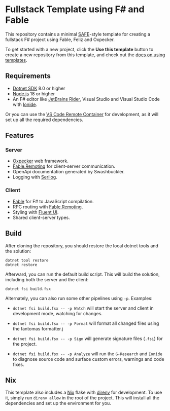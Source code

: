 # Fullstack Template using F# and Fable

This repository contains a minimal [SAFE](https://safe-stack.github.io/docs/intro/)-style template for creating a fullstack F# project using Fable, Feliz and Oxpecker.

To get started with a new project, click the **Use this template** button to create a new repository from this template, and check out the [docs on using templates](https://docs.github.com/en/github/creating-cloning-and-archiving-repositories/creating-a-repository-from-a-template).

## Requirements

* [Dotnet SDK](https://www.microsoft.com/net/download/core) 8.0 or higher
* [Node.js](https://nodejs.org) 18 or higher
* An F# editor like [JetBrains Rider](https://www.jetbrains.com/rider/), Visual Studio and Visual Studio Code with [Ionide](http://ionide.io/).

Or you can use the [VS Code Remote Container](https://code.visualstudio.com/docs/remote/containers?WT.mc_id=dotnet-33392-aapowell) for development, as it will set up all the required dependencies.

## Features

### Server

* [Oxpecker](https://github.com/Lanayx/Oxpecker/tree/develop) web framework.
* [Fable.Remoting](https://zaid-ajaj.github.io/Fable.Remoting/#/server-setup/saturn) for client-server communication.
* OpenApi documentation generated by Swashbuckler.
* Logging with [Serilog](https://serilog.net/).

### Client

* [Fable](https://fable.io/) for F# to JavaScript compilation.
* RPC routing with [Fable.Remoting](https://zaid-ajaj.github.io/Fable.Remoting/#/client-setup/fable).
* Styling with [Fluent UI](https://github.com/sydsutton/FS.FluentUI).
* Shared client-server types.

## Build

After cloning the repository, you should restore the local dotnet tools and the solution:

```console
dotnet tool restore
dotnet restore
```

Afterward, you can run the default build script. This will build the solution, including
both the server and the client:

```console
dotnet fsi build.fsx
```

Alternately, you can also run some other pipelines using `-p`. Examples:

- `dotnet fsi build.fsx -- -p Watch` will start the server and client in development
mode, watching for changes.

- `dotnet fsi build.fsx -- -p Format` will format all changed files using the fantomas
formatter.j

- `dotnet fsi build.fsx -- -p Sign` will generate signature files (`.fsi`) for the
project.

- `dotnet fsi build.fsx -- -p Analyze` will run the `G-Research` and `Ionide` to diagnose
source code and surface custom errors, warnings and code fixes.


## Nix

This template also includes a [Nix](https://nixos.org/) flake with [direnv](https://direnv.net/) for development.
To use it, simply run `direnv allow` in the root of the project. This will install all the dependencies and set up the environment for you.
